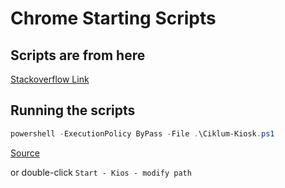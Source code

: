 # Chrome Starting Scripts

## Scripts are from here

[Stackoverflow Link](https://stackoverflow.com/questions/29294045/how-to-open-two-instances-of-chrome-kiosk-mode-in-different-displays-windows)

## Running the scripts

```powershell
powershell -ExecutionPolicy ByPass -File .\Ciklum-Kiosk.ps1
```

[Source](https://stackoverflow.com/questions/4037939/powershell-says-execution-of-scripts-is-disabled-on-this-system)







or double-click `Start - Kios - modify path`


